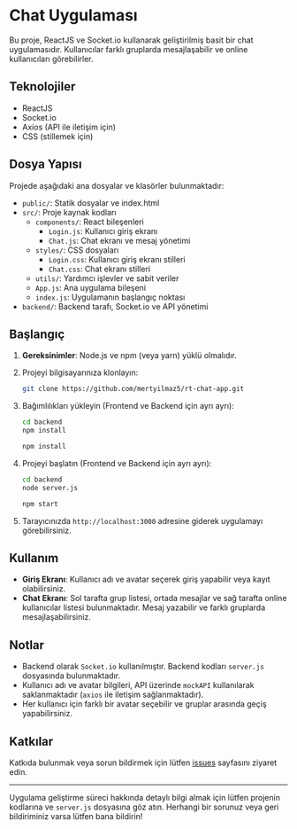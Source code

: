 
# Chat Uygulaması

Bu proje, ReactJS ve Socket.io kullanarak geliştirilmiş basit bir chat uygulamasıdır. Kullanıcılar farklı gruplarda mesajlaşabilir ve online kullanıcıları görebilirler.

## Teknolojiler

- ReactJS
- Socket.io
- Axios (API ile iletişim için)
- CSS (stillemek için)

## Dosya Yapısı

Projede aşağıdaki ana dosyalar ve klasörler bulunmaktadır:

- `public/`: Statik dosyalar ve index.html
- `src/`: Proje kaynak kodları
  - `components/`: React bileşenleri
    - `Login.js`: Kullanıcı giriş ekranı
    - `Chat.js`: Chat ekranı ve mesaj yönetimi
  - `styles/`: CSS dosyaları
    - `Login.css`: Kullanıcı giriş ekranı stilleri
    - `Chat.css`: Chat ekranı stilleri
  - `utils/`: Yardımcı işlevler ve sabit veriler
  - `App.js`: Ana uygulama bileşeni
  - `index.js`: Uygulamanın başlangıç noktası
- `backend/`: Backend tarafı, Socket.io ve API yönetimi

## Başlangıç

1. **Gereksinimler**: Node.js ve npm (veya yarn) yüklü olmalıdır.
2. Projeyi bilgisayarınıza klonlayın:

   ```bash
   git clone https://github.com/mertyilmaz5/rt-chat-app.git
   ```

3. Bağımlılıkları yükleyin (Frontend ve Backend için ayrı ayrı):

   ```bash
   cd backend
   npm install
   ```

   ```bash
   npm install
   ```

4. Projeyi başlatın (Frontend ve Backend için ayrı ayrı):

   ```bash
   cd backend
   node server.js
   ```

   ```bash
   npm start
   ```

5. Tarayıcınızda `http://localhost:3000` adresine giderek uygulamayı görebilirsiniz.

## Kullanım

- **Giriş Ekranı**: Kullanıcı adı ve avatar seçerek giriş yapabilir veya kayıt olabilirsiniz.
- **Chat Ekranı**: Sol tarafta grup listesi, ortada mesajlar ve sağ tarafta online kullanıcılar listesi bulunmaktadır. Mesaj yazabilir ve farklı gruplarda mesajlaşabilirsiniz.

## Notlar

- Backend olarak `Socket.io` kullanılmıştır. Backend kodları `server.js` dosyasında bulunmaktadır.
- Kullanıcı adı ve avatar bilgileri, API üzerinde `mockAPI` kullanılarak saklanmaktadır (`axios` ile iletişim sağlanmaktadır).
- Her kullanıcı için farklı bir avatar seçebilir ve gruplar arasında geçiş yapabilirsiniz.

## Katkılar

Katkıda bulunmak veya sorun bildirmek için lütfen [issues](https://github.com/mertyilmaz5/chat-app/issues) sayfasını ziyaret edin.

---

Uygulama geliştirme süreci hakkında detaylı bilgi almak için lütfen projenin kodlarına ve `server.js` dosyasına göz atın. Herhangi bir sorunuz veya geri bildiriminiz varsa lütfen bana bildirin!


